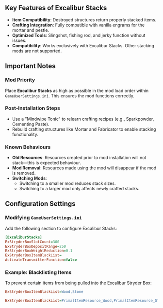 ## Key Features of Excalibur Stacks

- **Item Compatibility**: Destroyed structures return properly stacked items.
- **Crafting Integration**: Fully compatible with vanilla engrams for the mortar and pestle.
- **Optimized Tools**: Slingshot, fishing rod, and jerky function without issues.
- **Compatibility**: Works exclusively with Excalibur Stacks. Other stacking mods are not supported.
## Important Notes
### Mod Priority
Place **Excalibur Stacks** as high as possible in the mod load order within `GameUserSettings.ini`. This ensures the mod functions correctly.
### Post-Installation Steps
- Use a "Mindwipe Tonic" to relearn crafting recipes (e.g., Sparkpowder, Cementing Paste).
- Rebuild crafting structures like Mortar and Fabricator to enable stacking functionality.
### Known Behaviours
- **Old Resources**: Resources created prior to mod installation will not stack—this is expected behaviour.
- **Mod Removal**: Resources made using the mod will disappear if the mod is removed.
- **Switching Mods**:
  - Switching to a smaller mod reduces stack sizes.
  - Switching to a larger mod only affects newly crafted stacks.
## Configuration Settings
### Modifying `GameUserSettings.ini`
Add the following section to configure Excalibur Stacks:
```ini
[ExcaliburStacks]
ExStryderBoxSlotCount=300
ExStryderBoxDepositRange=250
ExStryderBoxWeightReduction=0.1
ExStryderBoxItemBlackList=
ActivateTransmitterFunction=false
```
### Example: Blacklisting Items
To prevent certain items from being pulled into the Excalibur Stryder Box:

```ini
ExStryderBoxItemBlackList=Wood,Stone
```
```ini
ExStryderBoxItemBlackList=PrimalItemResource_Wood,PrimalItemResource_Stone
```